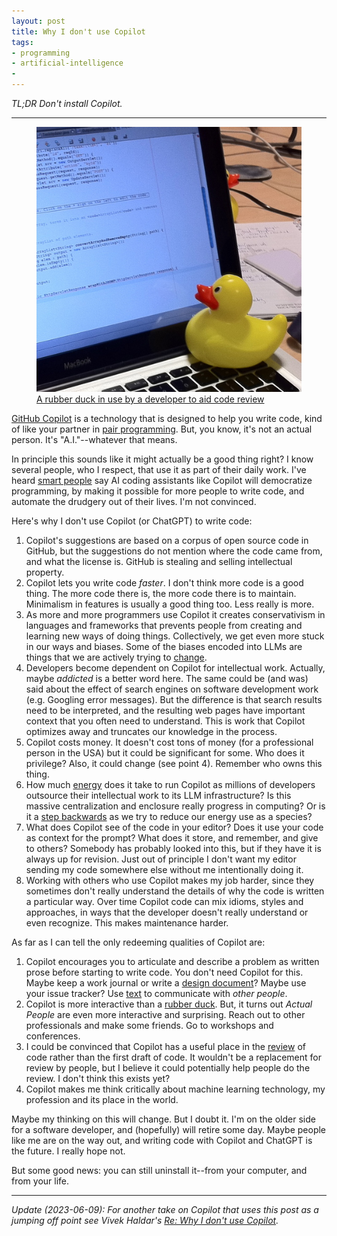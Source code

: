 ```yaml
---
layout: post
title: Why I don't use Copilot
tags:
- programming
- artificial-intelligence
-
---
```


*TL;DR Don't install Copilot.*

---

<figure>
  <img src="/images/rubber-duck.jpg" class="img-fluid">
  <figcaption><a href="https://commons.wikimedia.org/wiki/File:Rubber_duck_assisting_with_debugging.jpg">A rubber duck in use by a developer to aid code review</a></figcaption>
</figure>

[GitHub Copilot] is a technology that is designed to help you write code, kind of like your partner in [pair programming]. But, you know, it's not an actual person. It's "A.I."--whatever that means.

In principle this sounds like it might actually be a good thing right? I know several people, who I respect, that use it as part of their daily work. I've heard [smart people] say AI coding assistants like Copilot will democratize programming, by making it possible for more people to write code, and automate the drudgery out of their lives. I'm not convinced.

Here's why I don't use Copilot (or ChatGPT) to write code:

1. Copilot's suggestions are based on a corpus of open source code in GitHub, but the suggestions do not mention where the code came from, and what the license is. GitHub is stealing and selling intellectual property.
2. Copilot lets you write code *faster*. I don't think more code is a good thing. The more code there is, the more code there is to maintain. Minimalism in features is usually a good thing too. Less really is more.
3. As more and more programmers use Copilot it creates conservativism in languages and frameworks that prevents people from creating and learning new ways of doing things. Collectively, we get even more stuck in our ways and biases. Some of the biases encoded into LLMs are things that we are actively trying to [change].
4. Developers become dependent on Copilot for intellectual work. Actually, maybe *addicted* is a better word here. The same could be (and was) said about the effect of search engines on software development work (e.g. Googling error messages). But the difference is that search results need to be interpreted, and the resulting web pages have important context that you often need to understand. This is work that Copilot optimizes away and truncates our knowledge in the process.
5. Copilot costs money. It doesn't cost tons of money (for a professional person in the USA) but it could be significant for some. Who does it privilege? Also, it could change (see point 4). Remember who owns this thing.
6. How much [energy] does it take to run Copilot as millions of developers outsource their intellectual work to its LLM infrastructure? Is this massive centralization and enclosure really progress in computing? Or is it a [step backwards] as we try to reduce our energy use as a species?
7. What does Copilot see of the code in your editor? Does it use your code as context for the prompt? What does it store, and remember, and give to others? Somebody has probably looked into this, but if they have it is always up for revision. Just out of principle I don't want my editor sending my code somewhere else without me intentionally doing it.
8. Working with others who use Copilot makes my job harder, since they sometimes don't really understand the details of why the code is written a particular way. Over time Copilot code can mix idioms, styles and approaches, in ways that the developer doesn't really understand or even recognize. This makes maintenance harder.

As far as I can tell the only redeeming qualities of Copilot are:

1. Copilot encourages you to articulate and describe a problem as written prose before starting to write code. You don't need Copilot for this. Maybe keep a work journal or write a [design document]? Maybe use your issue tracker? Use [text] to communicate with *other people*.
2. Copilot is more interactive than a [rubber duck]. But, it turns out *Actual People* are even more interactive and surprising. Reach out to other professionals and make some friends. Go to workshops and conferences.
3. I could be convinced that Copilot has a useful place in the [review] of code rather than the first draft of code. It wouldn't be a replacement for review by people, but I believe it could potentially help people do the review. I don't think this exists yet?
5. Copilot makes me think critically about machine learning technology, my profession and its place in the world.

Maybe my thinking on this will change. But I doubt it. I'm on the older side for a software developer, and (hopefully) will retire some day. Maybe people like me are on the way out, and writing code with Copilot and ChatGPT is the future. I really hope not.

But some good news: you can still uninstall it--from your computer, and from your life.

---

*Update (2023-06-09): For another take on Copilot that uses this post as a jumping off point see Vivek Haldar's [Re: Why I don't use Copilot].*

[Re: Why I don't use Copilot]: https://vivekhaldar.com/articles/re--why-i-don-t-use-copilot/
[GitHub Copilot]: https://en.wikipedia.org/wiki/GitHub_Copilot
[pair programming]: https://en.wikipedia.org/wiki/Pair_programming
[rubber duck]: https://en.wikipedia.org/wiki/Rubber_duck_debugging
[smart people]: https://changelog.com/podcast/534
[change]: https://www.wired.com/story/tech-confronts-use-labels-master-slave/
[text]: https://graydon2.dreamwidth.org/193447.html
[energy]: https://dl.acm.org/doi/pdf/10.1145/3442188.3445922
[step backwards]: https://www.washingtonpost.com/technology/2023/06/05/chatgpt-hidden-cost-gpu-compute/
[design document]: https://en.wikipedia.org/wiki/Software_design_description
[review]: https://en.wikipedia.org/wiki/Code_review
